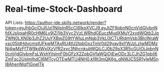 # Real-time-Stock-Dashboard

API Lists: https://author-ide.skills.network/render?token=eyJhbGciOiJIUzI1NiIsInR5cCI6IkpXVCJ9.eyJtZF9pbnN0cnVjdGlvbnNfdXJsIjoiaHR0cHM6Ly9jZi1jb3Vyc2VzLWRhdGEuczMudXMuY2xvdWQtb2JqZWN0LXN0b3JhZ2UuYXBwZG9tYWluLmNsb3VkL0lCTURldmVsb3BlclNraWxsc05ldHdvcmstUFkwMTAxRU4tU2tpbGxzTmV0d29yay9sYWJzLzIwMDMzNi4wMzFfTW9kdWxlXzVfR2xvc3NhcnkubWQiLCJ0b29sX3R5cGUiOiJpbnN0cnVjdGlvbmFsLWxhYiIsImF0bGFzX2ZpbGVfaWQiOjEwODc3LCJhZG1pbiI6ZmFsc2UsImlhdCI6MTcyOTEwMTU4NH0.kf8t3mQK6g_gNWJC5SR1yIeMSnI8AhenNIgf1GoeITk
